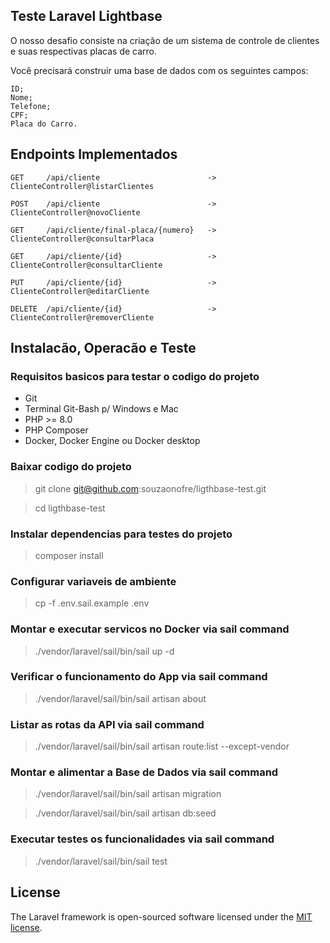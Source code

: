## Teste Laravel Lightbase

O nosso desafio consiste na criação de um sistema de controle de clientes e suas respectivas placas de carro.

Você precisará construir uma base de dados com os seguintes campos:

    ID;
    Nome;
    Telefone;
    CPF;
    Placa do Carro.


## Endpoints Implementados

    GET     /api/cliente                        -> ClienteController@listarClientes 
    
    POST    /api/cliente                        -> ClienteController@novoCliente 

    GET     /api/cliente/final-placa/{numero}   -> ClienteController@consultarPlaca
  
    GET     /api/cliente/{id}                   -> ClienteController@consultarCliente
  
    PUT     /api/cliente/{id}                   -> ClienteController@editarCliente
  
    DELETE  /api/cliente/{id}                   -> ClienteController@removerCliente


## Instalacão, Operacão e Teste

### Requisitos basicos para testar o codigo do projeto

- Git 
- Terminal Git-Bash p/ Windows e Mac
- PHP >= 8.0
- PHP Composer
- Docker, Docker Engine ou Docker desktop


### Baixar codigo do projeto

> git clone git@github.com:souzaonofre/ligthbase-test.git

> cd ligthbase-test


### Instalar dependencias para testes do projeto


> composer install

### Configurar variaveis de ambiente

> cp -f .env.sail.example .env


### Montar e executar servicos no Docker via sail command

> ./vendor/laravel/sail/bin/sail up -d


### Verificar o funcionamento do App via sail command

> ./vendor/laravel/sail/bin/sail artisan about


### Listar as rotas da API via sail command

> ./vendor/laravel/sail/bin/sail artisan route:list --except-vendor


### Montar e alimentar a Base de Dados via sail command

> ./vendor/laravel/sail/bin/sail artisan migration

> ./vendor/laravel/sail/bin/sail artisan db:seed


### Executar testes os funcionalidades via sail command

> ./vendor/laravel/sail/bin/sail test



## License

The Laravel framework is open-sourced software licensed under the [MIT license](https://opensource.org/licenses/MIT).
